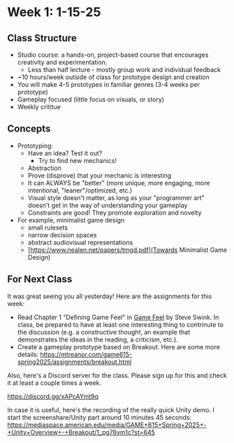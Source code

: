 # Week 1: 1-15-25

## Class Structure

- Studio course: a hands-on, project-based course that encourages creativity and experimentation.
    - Less than half lecture - mostly group work and individual feedback
- ~10 hours/week outside of class for prototype design and creation
- You will make 4-5 prototypes in familiar genres (3-4 weeks per prototype)
- Gameplay focused (little focus on visuals, or story)
- Weekly crititue

## Concepts

- Prototyping:
    - Have an idea? Test it out?
        - Try to find new mechanics!
    - Abstraction
    - Prove (disprove) that your mechanic is interesting
    - It can ALWAYS be "better" (more unique, more engaging, more intentional, "leaner"/optimized, etc.)
    - Visual style doesn't matter, as long as your "programmer art" doesn't get in the way of understanding your gameplay
    - Constraints are good! They promote exploration and novelty
- For example, minimalist game design
    - small rulesets
    - narrow decision spaces
    - abstract audiovisual representations
    - [https://www.nealen.net/papers/tmgd.pdf](Towards Minimalist Game Design)

## For Next Class

It was great seeing you all yesterday! Here are the assignments for this week:

- Read Chapter 1 "Defining Game Feel" in [Game Feel](https://gamifique.wordpress.com/wp-content/uploads/2011/11/2-game-feel.pdf) by Steve Swink. In class, be prepared to have at least one interesting thing to contrinute to the discussion (e.g. a constructive thought, an example that demonstrates the ideas in the reading, a criticism, etc.).
- Create a gameplay prototype based on Breakout. Here are some more details:
https://mtreanor.com/game615-spring2025/assignments/breakout.html

Also, here's a Discord server for the class. Please sign up for this and check it at least a couple times a week.

https://discord.gg/xAPcAYmt9q

In case it is useful, here's the recording of the really quick Unity demo. I start the screenshare/Unity part around 10 minutes 45 seconds:  
https://mediaspace.american.edu/media/GAME+615+Spring+2025+-+Unity+Overview+-+Breakout/1_pg76ym1c?st=645